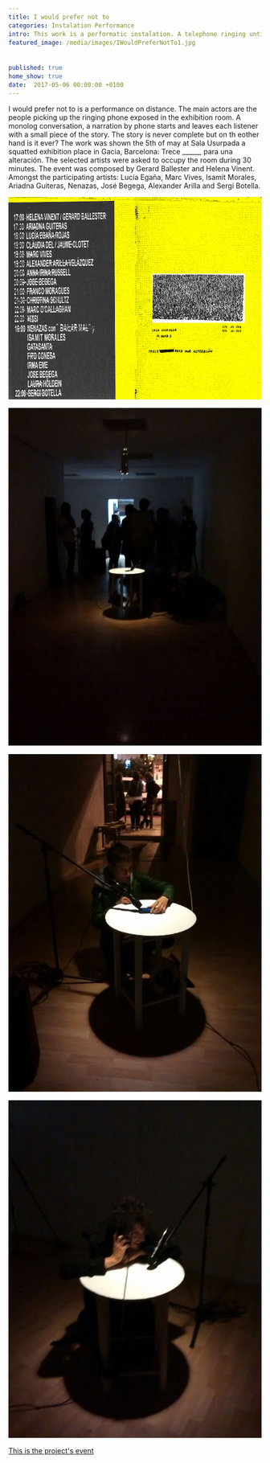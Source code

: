 ```yaml
---
title: I would prefer not to
categories: Instalation Performance
intro: This work is a performatic instalation. A telephone ringing untill someone picks it up. A fragmented narration on resistence, string theory and Bartleby the escrivener.
featured_image: /media/images/IWouldPreferNotTo1.jpg


published: true
home_show: true
date:  2017-05-06 00:00:00 +0100
---
```


I would prefer not to is a performance on distance. The main actors are the people picking up the ringing phone exposed in the exhibition room. A monolog conversation, a narration by phone starts and leaves each listener with a small piece of the story. The story is never complete but on th eother hand is it ever? The work was shown the 5th of may at Sala Usurpada a squatted exhibition place in Gacia, Barcelona:
Trece ______ para una alteración. The selected artists were asked to occupy the room during 30 minutes. The event was composed by Gerard Ballester and Helena Vinent. Amongst the participating artists: Lucía Egaña, Marc Vives, Isamit Morales, Ariadna Guiteras, Nenazas, José Begega, Alexander Arilla and Sergi Botella.

![image](/media/images/Cartelsmall.png)

 
![image](/media/images/IWouldPreferNotTo2.jpg) 


![image](/media/images/IWouldPreferNotTo3.jpg)


![image](/media/images/IWouldPreferNotTo4.jpg)


 

[This is the project's event ](https://www.facebook.com/events/1360062054076936/)   